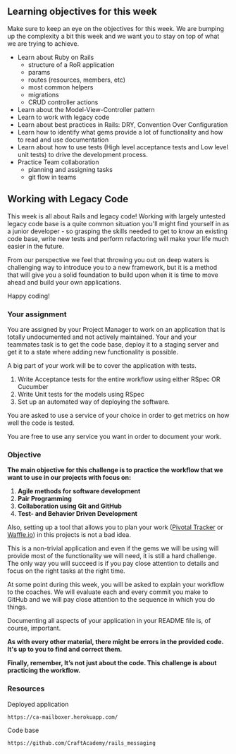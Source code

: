 

## Learning objectives for this week

Make sure to keep an eye on the objectives for this week. We are bumping up the complexity a bit this week and we want you to stay on top of what we are trying to achieve. 

* Learn about Ruby on Rails
    * structure of a RoR application
    * params
    * routes (resources, members, etc)
    * most common helpers
    * migrations
    * CRUD controller actions
* Learn about the Model-View-Controller pattern
* Learn to work with legacy code
* Learn about best practices in Rails: DRY, Convention Over Configuration
* Learn how to identify what gems provide a lot of functionality and how to read and use documentation
* Learn about how to use tests (High level acceptance tests and Low level unit tests) to drive the development process.
* Practice Team collaboration
    * planning and assigning tasks
    * git flow in teams

## Working with Legacy Code
This week is all about Rails and legacy code! Working with largely untested legacy code base is a quite common situation you'll might find yourself in as a junior developer - so grasping the skills needed to get to know an existing code base, write new tests and perform refactoring will make your life much easier in the future.

From our perspective we feel that throwing you out on deep waters is challenging way to introduce you to a new framework, but it is a method that will give you a solid foundation to build upon when it is time to move ahead and build your own applications.

Happy coding!

### Your assignment
You are assigned by your Project Manager to work on an application that is totally undocumented and not actively maintained. Your and your teammates task is to get the code base, deploy it to a staging server and get it to a state where adding new functionality is possible. 

A big part of your work will be to cover the application with tests. 
1. Write Acceptance tests for the entire workflow using either RSpec OR Cucumber
2. Write Unit tests for the models using RSpec
3. Set up an automated way of deploying the software. 

You are asked to use a service of your choice in order to get metrics on how well the code is tested.

You are free to use any service you want in order to document your work.

### Objective
**The main objective for this challenge is to practice the workflow that we want to use in our projects with focus on:**

1. **Agile methods for software development**  
2. **Pair Programming**  
3. **Collaboration using Git and GitHub**  
4. **Test- and Behavior Driven Development**  

Also, setting up a tool that allows you to plan your work ([Pivotal Tracker](https://www.pivotaltracker.com/) or [Waffle.io](https://waffle.io/)) in this projects is not a bad idea. 

This is a non-trivial application and even if the gems we will be using will provide most of the functionality we will need, it is still a hard challenge. The only way you will succeed is if you pay close attention to details and focus on the right tasks at the right time.

At some point during this week, you will be asked to explain your workflow to the coaches. We will evaluate each and every commit you make to GitHub and we will pay close attention to the sequence in which you do things. 

Documenting all aspects of your application in your README file is, of course, important.  
 
**As with every other material, there might be errors in the provided code. It's up to you to find and correct them.**

**Finally, remember, It’s not just about the code. This challenge is about practicing the workflow.**


### Resources

Deployed application
```
https://ca-mailboxer.herokuapp.com/
```

Code base
```
https://github.com/CraftAcademy/rails_messaging
```



